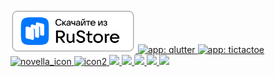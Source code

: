 <a href="https://apps.rustore.ru/app/ru.ziidik.qlutter">
     <img alt="app: qlutter" src="https://github.com/vachtung-gigabidze/vachtung-gigabidze/blob/main/ruStore.png" target="_blank" width="200" /> 
  </a>
<a href="https://qlutter.ziidik.ru">
<!--     ![qlutter](https://github.com/user-attachments/assets/c3235302-7520-44bf-bc23-a58317b5a0eb) -->
    <img alt="app: qlutter" src="https://github.com/user-attachments/assets/c3235302-7520-44bf-bc23-a58317b5a0eb" target="_blank" width="75"/>
</a>
<a href="https://tictactoe.ziidik.ru">
     <img alt="app: tictactoe" src="https://github.com/user-attachments/assets/faca6c14-e0ea-4b12-82d5-5614978af7a5" target="_blank" width="75"/>
</a>
<a href="https://lesyalys.github.io/novella.io/">
    <img width="75" alt="novella_icon" src="https://github.com/user-attachments/assets/e6cf961f-f898-4fe6-89c4-2b2db9fa822a" />    
</a>
<a href="https://vachtung-gigabidze.github.io/novella_mobile_editor_web/">
    <img width="75" alt="icon2" src="https://github.com/user-attachments/assets/ebfeeb7c-9b19-4feb-ac9b-f15a99440181" />

</a>

<a href="https://www.codewars.com/users/dmitryzyadik">
    <img src="https://www.codewars.com/users/dmitryzyadik/badges/large" style="max-width: 100%;/>
</a>

![](http://github-profile-summary-cards.vercel.app/api/cards/profile-details?username=vachtung-gigabidze&theme=prussian)
![](http://github-profile-summary-cards.vercel.app/api/cards/repos-per-language?username=vachtung-gigabidze&theme=prussian)
![](http://github-profile-summary-cards.vercel.app/api/cards/most-commit-language?username=vachtung-gigabidze&theme=prussian)
![](http://github-profile-summary-cards.vercel.app/api/cards/stats?username=vachtung-gigabidze&theme=prussian)
![](http://github-profile-summary-cards.vercel.app/api/cards/productive-time?username=vachtung-gigabidze&theme=prussian&utcOffset=5)

<!--
**vachtung-gigabidze/vachtung-gigabidze** is a ✨ _special_ ✨ repository because its `README.md` (this file) appears on your GitHub profile.

Here are some ideas to get you started:

- 🔭 I’m currently working on ...
- 🌱 I’m currently learning ...
- 👯 I’m looking to collaborate on ...
- 🤔 I’m looking for help with ...
- 💬 Ask me about ...
- 📫 How to reach me: ...
- 😄 Pronouns: ...
- ⚡ Fun fact: ...
-->
